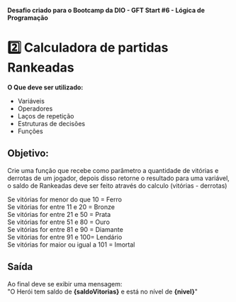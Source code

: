 **Desafio criado para o Bootcamp da DIO - GFT Start #6 - Lógica de Programação**  
# 2️⃣ Calculadora de partidas Rankeadas
**O Que deve ser utilizado:**

- Variáveis
- Operadores
- Laços de repetição
- Estruturas de decisões
- Funções

## Objetivo:

Crie uma função que recebe como parâmetro a quantidade de vitórias e derrotas de um jogador,
depois disso retorne o resultado para uma variável, o saldo de Rankeadas deve ser feito através do calculo (vitórias - derrotas)

Se vitórias for menor do que 10 = Ferro  
Se vitórias for entre 11 e 20 = Bronze  
Se vitórias for entre 21 e 50 = Prata  
Se vitórias for entre 51 e 80 = Ouro  
Se vitórias for entre 81 e 90 = Diamante  
Se vitórias for entre 91 e 100= Lendário  
Se vitórias for maior ou igual a 101 = Imortal

## Saída

Ao final deve se exibir uma mensagem:  
"O Herói tem saldo de **{saldoVitorias}** e está no nível de **{nivel}**"